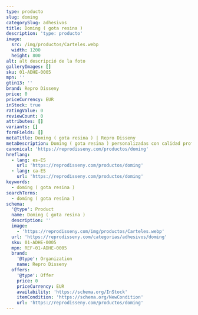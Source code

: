 ```yaml
---
type: producto
slug: doming
categorySlug: adhesivos
title: Doming ( gota resina )
description: 'type: producto'
image:
  src: /img/productos/Carteles.webp
  width: 1200
  height: 800
alt: alt descripció de la foto
galleryImages: []
sku: 01-ADHE-0005
mpn: ''
gtin13: ''
brand: Repro Disseny
price: 0
priceCurrency: EUR
inStock: true
ratingValue: 0
reviewCount: 0
attributes: []
variants: []
formFields: []
metaTitle: Doming ( gota resina ) | Repro Disseny
metaDescription: Doming ( gota resina ) personalizadas con calidad profesional en Cataluña.
canonical: 'https://reprodisseny.com/productos/doming'
hreflang:
  - lang: es-ES
    url: 'https://reprodisseny.com/productos/doming'
  - lang: ca-ES
    url: 'https://reprodisseny.com/productos/doming'
keywords:
  - doming ( gota resina )
searchTerms:
  - doming ( gota resina )
schema:
  '@type': Product
  name: Doming ( gota resina )
  description: ''
  image:
    - 'https://reprodisseny.com/img/productos/Carteles.webp'
  url: 'https://reprodisseny.com/categorias/adhesivos/doming'
  sku: 01-ADHE-0005
  mpn: REF-01-ADHE-0005
  brand:
    '@type': Organization
    name: Repro Disseny
  offers:
    '@type': Offer
    price: 0
    priceCurrency: EUR
    availability: 'https://schema.org/InStock'
    itemCondition: 'https://schema.org/NewCondition'
    url: 'https://reprodisseny.com/productos/doming'
---
```


